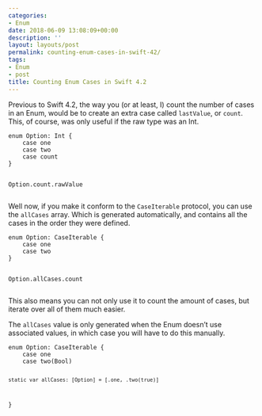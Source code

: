 ```yaml
---
categories:
- Enum
date: 2018-06-09 13:08:09+00:00
description: ''
layout: layouts/post
permalink: counting-enum-cases-in-swift-42/
tags:
- Enum
- post
title: Counting Enum Cases in Swift 4.2
---
```


<p>Previous to Swift 4.2, the way you (or at least, I) count the number of cases in an Enum, would be to create an extra case called <code>lastValue</code>, or <code>count</code>. This, of course, was only useful if the raw type was an Int.</p>
<pre><code class="swift">enum Option: Int {
    case one
    case two
    case count
}

Option.count.rawValue
</code></pre>
<p>Well now, if you make it conform to the <code>CaseIterable</code> protocol, you can use the <code>allCases</code> array. Which is generated automatically, and contains all the cases in the order they were defined.</p>
<pre><code class="swift">enum Option: CaseIterable {
    case one
    case two
}

Option.allCases.count
</code></pre>
<p>This also means you can not only use it to count the amount of cases, but iterate over all of them much easier.</p>
<p>The <code>allCases</code> value is only generated when the Enum doesn’t use associated values, in which case you will have to do this manually.</p>
<pre><code class="swift">enum Option: CaseIterable {
    case one
    case two(Bool)

    static var allCases: [Option] = [.one, .two(true)]
}

</code></pre>